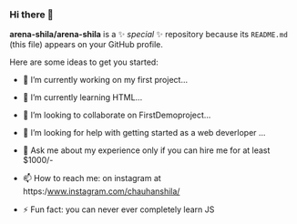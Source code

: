 ### Hi there 👋


**arena-shila/arena-shila** is a ✨ _special_ ✨ repository because its `README.md` (this file) appears on your GitHub profile.

Here are some ideas to get you started:

- 🔭 I’m currently working on my first project...
- 🌱 I’m currently learning HTML...
- 👯 I’m looking to collaborate on FirstDemoproject...
- 🤔 I’m looking for help with getting started as a web deverloper ...
- 💬 Ask me about my experience only if you can hire me for at least $1000/-
- 📫 How to reach me: on instagram at https:/www.instagram.com/chauhanshila/

- ⚡ Fun fact: you can never ever completely learn JS

